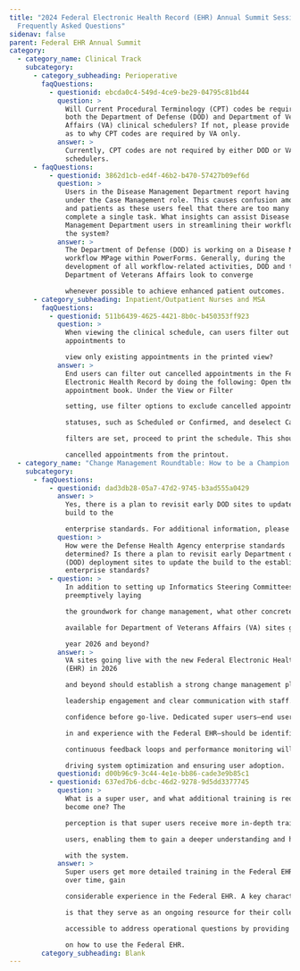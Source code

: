 ```yaml
---
title: "2024 Federal Electronic Health Record (EHR) Annual Summit Sessions:
  Frequently Asked Questions"
sidenav: false
parent: Federal EHR Annual Summit
category:
  - category_name: Clinical Track
    subcategory:
      - category_subheading: Perioperative
        faqQuestions:
          - questionid: ebcda0c4-549d-4ce9-be29-04795c81bd44
            question: >
              Will Current Procedural Terminology (CPT) codes be required by
              both the Department of Defense (DOD) and Department of Veterans
              Affairs (VA) clinical schedulers? If not, please provide insight
              as to why CPT codes are required by VA only.
            answer: >
              Currently, CPT codes are not required by either DOD or VA clinical
              schedulers.
      - faqQuestions:
          - questionid: 3862d1cb-ed4f-46b2-b470-57427b09ef6d
            question: >
              Users in the Disease Management Department report having to chart
              under the Case Management role. This causes confusion among staff
              and patients as these users feel that there are too many ways to
              complete a single task. What insights can assist Disease
              Management Department users in streamlining their workflow within
              the system?
            answer: >
              The Department of Defense (DOD) is working on a Disease Management
              workflow MPage within PowerForms. Generally, during the
              development of all workflow-related activities, DOD and the
              Department of Veterans Affairs look to converge

              whenever possible to achieve enhanced patient outcomes.
      - category_subheading: Inpatient/Outpatient Nurses and MSA
        faqQuestions:
          - questionid: 511b6439-4625-4421-8b0c-b450353ff923
            question: >
              When viewing the clinical schedule, can users filter out canceled
              appointments to

              view only existing appointments in the printed view?
            answer: >
              End users can filter out cancelled appointments in the Federal
              Electronic Health Record by doing the following: Open the
              appointment book. Under the View or Filter

              setting, use filter options to exclude cancelled appointments. Select the desired

              statuses, such as Scheduled or Confirmed, and deselect Cancelled. Once the

              filters are set, proceed to print the schedule. This should exclude the

              cancelled appointments from the printout.
  - category_name: "Change Management Roundtable: How to be a Champion of Change"
    subcategory:
      - faqQuestions:
          - questionid: dad3db28-05a7-47d2-9745-b3ad555a0429
            answer: >
              Yes, there is a plan to revisit early DOD sites to update the
              build to the

              enterprise standards. For additional information, please email [federalehrannualsummit@va.gov](mailto:federalehrannualsummit@va.gov).
            question: >
              How were the Defense Health Agency enterprise standards
              determined? Is there a plan to revisit early Department of Defense
              (DOD) deployment sites to update the build to the established
              enterprise standards?
          - question: >
              In addition to setting up Informatics Steering Committees and
              preemptively laying

              the groundwork for change management, what other concrete recommendations are

              available for Department of Veterans Affairs (VA) sites going live in fiscal

              year 2026 and beyond?
            answer: >
              VA sites going live with the new Federal Electronic Health Record
              (EHR) in 2026

              and beyond should establish a strong change management plan early, ensuring

              leadership engagement and clear communication with staff. Comprehensive end-user training must be prioritized, including real-world workflows to build

              confidence before go-live. Dedicated super users—end users with more training

              in and experience with the Federal EHR—should be identified to provide on-the-ground support, troubleshoot issues, and reinforce best practices. After go-live,

              continuous feedback loops and performance monitoring will be essential for

              driving system optimization and ensuring user adoption.
            questionid: d00b96c9-3c44-4e1e-bb86-cade3e9b85c1
          - questionid: 637ed7b6-dcbc-46d2-9278-9d5dd3377745
            question: >
              What is a super user, and what additional training is required to
              become one? The

              perception is that super users receive more in-depth training than regular

              users, enabling them to gain a deeper understanding and hands-on experience

              with the system.
            answer: >
              Super users get more detailed training in the Federal EHR and,
              over time, gain

              considerable experience in the Federal EHR. A key characteristic of Super users

              is that they serve as an ongoing resource for their colleagues and remain

              accessible to address operational questions by providing best-practice guidance

              on how to use the Federal EHR.
        category_subheading: Blank
---
```

